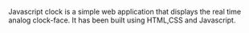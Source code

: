 Javascript clock is a simple web application that displays the real time analog clock-face.
It has been built using HTML,CSS and Javascript.

